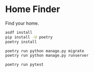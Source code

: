 # Home Finder

Find your home.

```sh
asdf install
pip install -U poetry
poetry install
```

```sh
poetry run python manage.py migrate
poetry run python manage.py runserver
```

```sh
poetry run pytest
```
